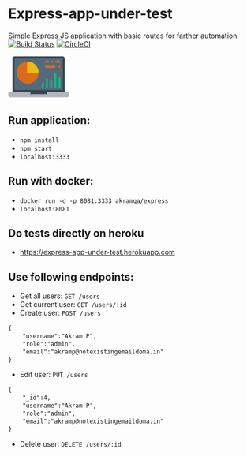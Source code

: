 
# **Express**-app-under-test
Simple Express JS application with basic routes for farther automation.</div>
<br/>
[![Build Status](https://travis-ci.com/apotrebin/simple-express-app.svg?branch=master)](https://travis-ci.com/apotrebin/simple-express-app)  [![CircleCI](https://circleci.com/gh/apotrebin/simple-express-app.svg?style=svg)](https://circleci.com/gh/apotrebin/simple-express-app)

![Image alt text](/public/logo.png)

## Run application:
* ```npm install```
* ```npm start```
* ```localhost:3333```

## Run with docker:
* ```docker run -d -p 8081:3333 akramqa/express```
* ```localhost:8081```

## Do tests directly on heroku
* https://express-app-under-test.herokuapp.com

## Use following endpoints:
* Get all users: ```GET /users```
* Get current user: ```GET /users/:id```
* Create user: ```POST /users```
```
{
    "username":"Akram P",
    "role":"admin",
    "email":"akramp@notexistingemaildoma.in"
}
```

* Edit user: ```PUT /users```
```
{
    "_id":4,
    "username":"Akram P",
    "role":"admin",
    "email":"akramp@notexistingemaildoma.in"
}
```

* Delete user: ```DELETE /users/:id```
